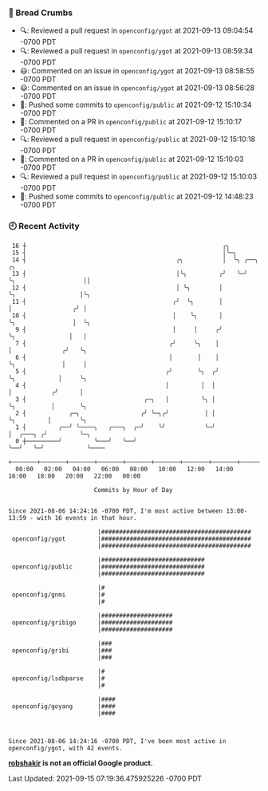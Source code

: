 ### 🍞 Bread Crumbs

 * 🔍: Reviewed a pull request in  `openconfig/ygot` at 2021-09-13 09:04:54 -0700 PDT
 * 🔍: Reviewed a pull request in  `openconfig/ygot` at 2021-09-13 08:59:34 -0700 PDT
 * 😃: Commented on an issue in `openconfig/ygot` at 2021-09-13 08:58:55 -0700 PDT
 * 😃: Commented on an issue in `openconfig/ygot` at 2021-09-13 08:56:28 -0700 PDT
 * 🚢: Pushed some commits to `openconfig/public` at 2021-09-12 15:10:34 -0700 PDT
 * 💬: Commented on a PR in  `openconfig/public` at 2021-09-12 15:10:17 -0700 PDT
 * 🔍: Reviewed a pull request in  `openconfig/public` at 2021-09-12 15:10:18 -0700 PDT
 * 💬: Commented on a PR in  `openconfig/public` at 2021-09-12 15:10:03 -0700 PDT
 * 🔍: Reviewed a pull request in  `openconfig/public` at 2021-09-12 15:10:03 -0700 PDT
 * 🚢: Pushed some commits to `openconfig/public` at 2021-09-12 14:48:23 -0700 PDT

### 🕘 Recent Activity
```
 16 ┼                                                       ╭╮
 15 ┤                                                       │╰─╮
 14 ┤                                          ╭╮           │  ╰╮ ╭──╮                    ╭╮
 13 ┤                                          │╰╮         ╭╯   ╰─╯  ╰╮                   ││
 12 ┤                                          │ ╰╮        │          ╰╮                  │╰╮
 11 ┤                                         ╭╯  ╰╮       │           │                 ╭╯ │
 10 ┤                                         │    ╰╮      │           ╰╮                │  ╰╮
  9 ┤                                         │     │     ╭╯            ╰╮               │   │
  7 ┤                                        ╭╯     ╰╮    │              │              ╭╯   ╰╮
  6 ┤                                        │       │    │              ╰╮             │     │
  5 ┤                                       ╭╯       ╰╮  ╭╯               ╰╮            │     ╰╮
  4 ┤                                       │         │  │                 │           ╭╯      │
  3 ┤                                 ╭─╮   │         ╰╮ │                 ╰╮          │       ╰╮
  2 ┤            ╭─╮                 ╭╯ ╰─╮╭╯          │ │                  ╰╮         │        ╰╮
  1 ┤         ╭──╯ ╰────╮   ╭───╮  ╭─╯    ╰╯           ╰─╯                   │  ╭───╮ ╭╯         ╰─╮
  0 ┼─────────╯         ╰───╯   ╰──╯                                         ╰──╯   ╰─╯            ╰────
    +───────+───────+───────+───────+───────+───────+───────+───────+───────+───────+───────+───────+────
  00:00   02:00   04:00   06:00   08:00   10:00   12:00   14:00   16:00   18:00   20:00   22:00   00:00   

						Commits by Hour of Day


Since 2021-08-06 14:24:16 -0700 PDT, I'm most active between 13:00-13:59 - with 16 events in that hour.

```



```
                         |##########################################
 openconfig/ygot         |##########################################
                         |##########################################

                         |#############################
 openconfig/public       |#############################
                         |#############################

                         |#
 openconfig/gnmi         |#
                         |#

                         |####################
 openconfig/gribigo      |####################
                         |####################

                         |###
 openconfig/gribi        |###
                         |###

                         |#
 openconfig/lsdbparse    |#
                         |#

                         |####
 openconfig/goyang       |####
                         |####



Since 2021-08-06 14:24:16 -0700 PDT, I've been most active in openconfig/ygot, with 42 events.

```
**[robshakir](mailto:robjs@google.com) is not an official Google product.**  


Last Updated: 2021-09-15 07:19:36.475925226 -0700 PDT
